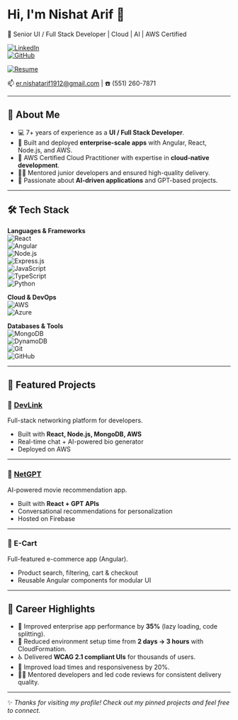 # Hi, I'm Nishat Arif 👋  
🚀 Senior UI / Full Stack Developer | Cloud | AI | AWS Certified  

[![LinkedIn](https://img.shields.io/badge/LinkedIn-blue?style=flat&logo=linkedin)](https://www.linkedin.com/in/nishat-arif-na786786)  
[![GitHub](https://img.shields.io/badge/GitHub-181717?style=flat&logo=github&logoColor=white)](https://github.com/nishat-arif) 

[![Resume](https://img.shields.io/badge/Resume-Download-orange?style=flat&logo=adobe-acrobat-reader)](https://github.com/nishat-arif/nishatarif/blob/main/Nishat_Arif_CV.pdf)


📫 er.nishatarif1912@gmail.com | ☎️ (551) 260-7871  

---

## 💼 About Me
- 💻 7+ years of experience as a **UI / Full Stack Developer**.  
- 🔭 Built and deployed **enterprise-scale apps** with Angular, React, Node.js, and AWS.  
- 🌱 AWS Certified Cloud Practitioner with expertise in **cloud-native development**.  
- 👨‍🏫 Mentored junior developers and ensured high-quality delivery.  
- 🚀 Passionate about **AI-driven applications** and GPT-based projects.  

---

## 🛠️ Tech Stack

**Languages & Frameworks**  
![React](https://img.shields.io/badge/-React-61DAFB?logo=react&logoColor=black&style=flat)  
![Angular](https://img.shields.io/badge/-Angular-DD0031?logo=angular&logoColor=white&style=flat)  
![Node.js](https://img.shields.io/badge/-Node.js-339933?logo=node.js&logoColor=white&style=flat)  
![Express.js](https://img.shields.io/badge/-Express.js-000000?logo=express&logoColor=white&style=flat)  
![JavaScript](https://img.shields.io/badge/-JavaScript-F7DF1E?logo=javascript&logoColor=black&style=flat)  
![TypeScript](https://img.shields.io/badge/-TypeScript-3178C6?logo=typescript&logoColor=white&style=flat)  
![Python](https://img.shields.io/badge/-Python-3776AB?logo=python&logoColor=white&style=flat)  

**Cloud & DevOps**  
![AWS](https://img.shields.io/badge/AWS-232F3E?logo=amazon-aws&logoColor=white)  
![Azure](https://img.shields.io/badge/Azure-0078D4?logo=microsoft-azure&logoColor=white)  

**Databases & Tools**  
![MongoDB](https://img.shields.io/badge/-MongoDB-47A248?logo=mongodb&logoColor=white)  
![DynamoDB](https://img.shields.io/badge/-DynamoDB-4053D6?logo=amazondynamodb&logoColor=white)  
![Git](https://img.shields.io/badge/-Git-F05032?logo=git&logoColor=white)  
![GitHub](https://img.shields.io/badge/-GitHub-181717?logo=github&logoColor=white)  

---

## 📂 Featured Projects

### 🔗 [DevLink](https://atdevlink.com/)  
Full-stack networking platform for developers.  
- Built with **React, Node.js, MongoDB, AWS**  
- Real-time chat + AI-powered bio generator  
- Deployed on AWS  

---

### 🔗 [NetGPT](https://netgpt-663c9.web.app/)  
AI-powered movie recommendation app.  
- Built with **React + GPT APIs**  
- Conversational recommendations for personalization  
- Hosted on Firebase  

---

### 🔗 E-Cart  
Full-featured e-commerce app (Angular).  
- Product search, filtering, cart & checkout  
- Reusable Angular components for modular UI  


---

## 🎯 Career Highlights
- 🚀 Improved enterprise app performance by **35%** (lazy loading, code splitting).  
- 🔧 Reduced environment setup time from **2 days → 3 hours** with CloudFormation.  
- ♿ Delivered **WCAG 2.1 compliant UIs** for thousands of users.
- 🔧 Improved load times and responsiveness by 20%.   
- 👨‍🏫 Mentored developers and led code reviews for consistent delivery quality.  

---

✨ *Thanks for visiting my profile! Check out my pinned projects and feel free to connect.*  
